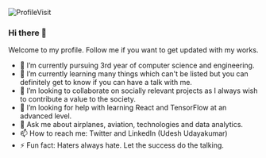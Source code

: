![ProfileVisit](http://hits.dwyl.com/UdeshUdayakumar/UdeshUdayakumar.svg)

### Hi there 👋

Welcome to my profile. Follow me if you want to get updated with my works.

- 🔭 I’m currently pursuing 3rd year of computer science and engineering.
- 🌱 I’m currently learning many things which can't be listed but you can definitely get to know if you can have a talk with me.
- 👯 I’m looking to collaborate on socially relevant projects as I always wish to contribute a value to the society.
- 🤔 I’m looking for help with learning React and TensorFlow at an advanced level.
- 💬 Ask me about airplanes, aviation, technologies and data analytics.
- 📫 How to reach me: Twitter and LinkedIn (Udesh Udayakumar)
- ⚡ Fun fact: Haters always hate. Let the success do the talking.

<!--
**UdeshUdayakumar/UdeshUdayakumar** is a ✨ _special_ ✨ repository because its `README.md` (this file) appears on your GitHub profile.
I aim to make use of Github in the following ways:
1. Showcase my work: Github is a great way for me to showcase my work to the world, and to allow others to contribute to my work as well. The world, especially in tech, is moving towards emphasizing people’s skills and their abilities over academic credentials when it comes to recruiting, so it’s a great way for me to showcase my real-world coding experience.
2. Make open-source contributions: There are a lot of cool and impactful open-source contributions on Github. I aspire to contribute to open-source projects in areas of my interest, which are currently machine learning and statistics. This is not only a great way for me to hone my skills, but is also a way for me to push my field of interest forward.
3. Collaborate with project partners: Github is great for collaborating with others on my projects. For eg, if a bunch of friends and I are working on a side project, I’d want to use Github to collaborate with them. It’s very easy to synchronize progress using Github when working with a team.
4. Access interesting but less well-known open-source contributions: There are a lot of nascent open-source contributions that have proven to be immensely useful in my research and side projects.
5. Create impactful open-source projects: I strongly aspire to create high impact open-source projects in my areas of interest.

-->
